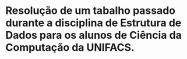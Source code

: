 # Resolução de um tabalho passado durante a disciplina de Estrutura de Dados para os alunos de Ciência da Computação da UNIFACS. 
